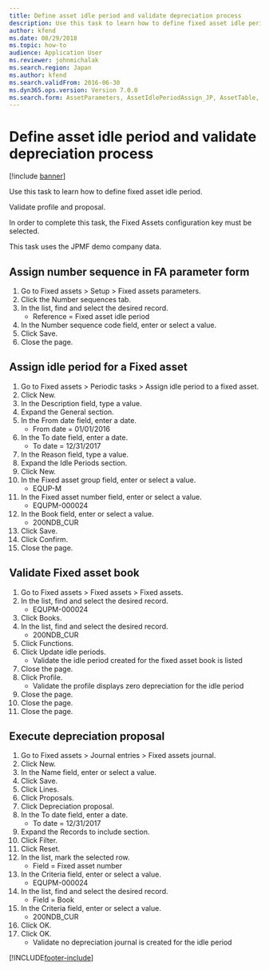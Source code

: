 ```yaml
---
title: Define asset idle period and validate depreciation process
description: Use this task to learn how to define fixed asset idle period.
author: kfend
ms.date: 08/29/2018
ms.topic: how-to
audience: Application User
ms.reviewer: johnmichalak
ms.search.region: Japan
ms.author: kfend
ms.search.validFrom: 2016-06-30
ms.dyn365.ops.version: Version 7.0.0
ms.search.form: AssetParameters, AssetIdlePeriodAssign_JP, AssetTable, AssetBook, AssetIdlePeriodUpdate_JP, AssetProfile, LedgerJournalTable, LedgerJournalTransAsset, SysQueryForm
---
```

# Define asset idle period and validate depreciation process

[!include [banner](../../includes/banner.md)]

Use this task to learn how to define fixed asset idle period. 

Validate profile and proposal.



In order to complete this task, the Fixed Assets configuration key must be selected.



This task uses the JPMF demo company data.


## Assign number sequence in FA parameter form
1. Go to Fixed assets > Setup > Fixed assets parameters.
2. Click the Number sequences tab.
3. In the list, find and select the desired record.
    * Reference = Fixed asset idle period  
4. In the Number sequence code field, enter or select a value.
5. Click Save.
6. Close the page.

## Assign idle period for a Fixed asset
1. Go to Fixed assets > Periodic tasks > Assign idle period to a fixed asset.
2. Click New.
3. In the Description field, type a value.
4. Expand the General section.
5. In the From date field, enter a date.
    * From date = 01/01/2016  
6. In the To date field, enter a date.
    * To date = 12/31/2017  
7. In the Reason field, type a value.
8. Expand the Idle Periods section.
9. Click New.
10. In the Fixed asset group field, enter or select a value.
    * EQUP-M  
11. In the Fixed asset number field, enter or select a value.
    * EQUPM-000024  
12. In the Book field, enter or select a value.
    * 200NDB_CUR  
13. Click Save.
14. Click Confirm.
15. Close the page.

## Validate Fixed asset book
1. Go to Fixed assets > Fixed assets > Fixed assets.
2. In the list, find and select the desired record.
    * EQUPM-000024  
3. Click Books.
4. In the list, find and select the desired record.
    * 200NDB_CUR  
5. Click Functions.
6. Click Update idle periods.
    * Validate the idle period created for the fixed asset book is listed  
7. Close the page.
8. Click Profile.
    * Validate the profile displays zero depreciation for the idle period  
9. Close the page.
10. Close the page.
11. Close the page.

## Execute depreciation proposal
1. Go to Fixed assets > Journal entries > Fixed assets journal.
2. Click New.
3. In the Name field, enter or select a value.
4. Click Save.
5. Click Lines.
6. Click Proposals.
7. Click Depreciation proposal.
8. In the To date field, enter a date.
    * To date = 12/31/2017  
9. Expand the Records to include section.
10. Click Filter.
11. Click Reset.
12. In the list, mark the selected row.
    * Field = Fixed asset number  
13. In the Criteria field, enter or select a value.
    * EQUPM-000024  
14. In the list, find and select the desired record.
    * Field = Book  
15. In the Criteria field, enter or select a value.
    * 200NDB_CUR  
16. Click OK.
17. Click OK.
    * Validate no depreciation journal is created for the idle period  



[!INCLUDE[footer-include](../../../includes/footer-banner.md)]
